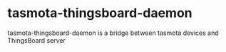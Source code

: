 # tasmota-thingsboard-daemon
tasmota-thingsboard-daemon is a bridge between tasmota devices and ThingsBoard server
